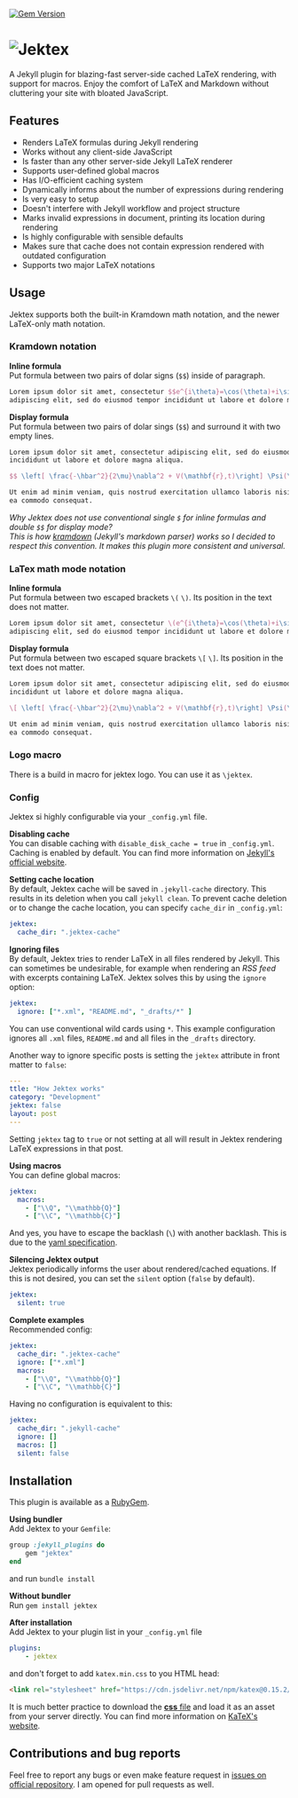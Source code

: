 [![Gem Version](https://badge.fury.io/rb/jektex.svg)](https://rubygems.org/gems/jektex)

# ![Jektex](https://blackblog.cz/assets/img/projects/jektex.svg)
A Jekyll plugin for blazing-fast server-side cached LaTeX rendering, with support for macros.
Enjoy the comfort of LaTeX and Markdown without cluttering your site with bloated JavaScript.

## Features
- Renders LaTeX formulas during Jekyll rendering
- Works without any client-side JavaScript
- Is faster than any other server-side Jekyll LaTeX renderer
- Supports user-defined global macros
- Has I/O-efficient caching system
- Dynamically informs about the number of expressions during rendering
- Is very easy to setup
- Doesn't interfere with Jekyll workflow and project structure
- Marks invalid expressions in document, printing its location during rendering
- Is highly configurable with sensible defaults
- Makes sure that cache does not contain expression rendered with outdated configuration
- Supports two major LaTeX notations

## Usage
Jektex supports both the built-in Kramdown math notation, and the newer LaTeX-only math notation.

### Kramdown notation
**Inline formula**  
Put formula between two pairs of dolar signs (`$$`) inside of paragraph.
```latex
Lorem ipsum dolor sit amet, consectetur $$e^{i\theta}=\cos(\theta)+i\sin(\theta)$$
adipiscing elit, sed do eiusmod tempor incididunt ut labore et dolore magna aliqua.
```

**Display formula**  
Put formula between two pairs of dolar sings (`$$`) and surround it with two empty lines.
```latex
Lorem ipsum dolor sit amet, consectetur adipiscing elit, sed do eiusmod tempor
incididunt ut labore et dolore magna aliqua.

$$ \left[ \frac{-\hbar^2}{2\mu}\nabla^2 + V(\mathbf{r},t)\right] \Psi(\mathbf{r},t) $$

Ut enim ad minim veniam, quis nostrud exercitation ullamco laboris nisi ut aliquip ex
ea commodo consequat.
```

_Why Jektex does not use conventional single `$` for inline formulas and double `$$` for
display mode?  
This is how [kramdown](https://kramdown.gettalong.org/) (Jekyll's markdown parser) works 
so I decided to respect this convention. It makes this plugin more consistent and universal._


### LaTex math mode notation
**Inline formula**  
Put formula between two escaped brackets `\(` `\)`.
Its position in the text does not matter.
```latex
Lorem ipsum dolor sit amet, consectetur \(e^{i\theta}=\cos(\theta)+i\sin(\theta)\)
adipiscing elit, sed do eiusmod tempor incididunt ut labore et dolore magna aliqua.
```

**Display formula**  
Put formula between two escaped square brackets `\[` `\]`.
Its position in the text does not matter.
```latex
Lorem ipsum dolor sit amet, consectetur adipiscing elit, sed do eiusmod tempor
incididunt ut labore et dolore magna aliqua.

\[ \left[ \frac{-\hbar^2}{2\mu}\nabla^2 + V(\mathbf{r},t)\right] \Psi(\mathbf{r},t) \]

Ut enim ad minim veniam, quis nostrud exercitation ullamco laboris nisi ut aliquip ex
ea commodo consequat.
```

### Logo macro
There is a build in macro for jektex logo. You can use it as `\jektex`.

### Config
Jektex si highly configurable via your `_config.yml` file.

**Disabling cache**  
You can disable caching with `disable_disk_cache = true` in `_config.yml`.
Caching is enabled by default.
You can find more information on [Jekyll's official website](https://jekyllrb.com/docs/configuration/options/).

**Setting cache location**  
By default, Jektex cache will be saved in `.jekyll-cache` directory.
This results in its deletion when you call `jekyll clean`.
To prevent cache deletion or to change the cache location, you can specify `cache_dir` in `_config.yml`:
```yaml
jektex:
  cache_dir: ".jektex-cache"
```

**Ignoring files**  
By default, Jektex tries to render LaTeX in all files rendered by Jekyll.
This can sometimes be undesirable, for example when rendering an _RSS feed_ with excerpts containing LaTeX.
Jektex solves this by using the `ignore` option:
```yaml
jektex:
  ignore: ["*.xml", "README.md", "_drafts/*" ]
```

You can use conventional wild cards using `*`.
This example configuration ignores all `.xml` files, `README.md` and all files in the `_drafts` directory.

Another way to ignore specific posts is setting the `jektex` attribute in front matter to `false`:
```yaml
---
ttle: "How Jektex works"
category: "Development"
jektex: false
layout: post
---
```

Setting `jektex` tag to `true` or not setting at all will result in Jektex rendering LaTeX expressions in that post.

**Using macros**  
You can define global macros:
```yaml
jektex:
  macros:
    - ["\\Q", "\\mathbb{Q}"]
    - ["\\C", "\\mathbb{C}"]
```
And yes, you have to escape the backlash (`\`) with another backlash.
This is due to the [yaml specification](https://yaml.org/).

**Silencing Jektex output**  
Jektex periodically informs the user about rendered/cached equations.
If this is not desired, you can set the `silent` option (`false` by default).
```yaml
jektex:
  silent: true
```

**Complete examples**  
Recommended config:
```yaml
jektex:
  cache_dir: ".jektex-cache"
  ignore: ["*.xml"]
  macros:
    - ["\\Q", "\\mathbb{Q}"]
    - ["\\C", "\\mathbb{C}"]
```

Having no configuration is equivalent to this:
```yaml
jektex:
  cache_dir: ".jekyll-cache"
  ignore: []
  macros: []
  silent: false
```

## Installation
This plugin is available as a [RubyGem](https://rubygems.org/gems/jektex).

**Using bundler**  
Add Jektex to your `Gemfile`:
```ruby
group :jekyll_plugins do
    gem "jektex"
end
```

and run `bundle install`

**Without bundler**  
Run `gem install jektex`

**After installation**  
Add Jektex to your plugin list in your `_config.yml` file
```yaml
plugins:
    - jektex
```

and don't forget to add `katex.min.css` to you HTML head:
```html
<link rel="stylesheet" href="https://cdn.jsdelivr.net/npm/katex@0.15.2/dist/katex.min.css" integrity="sha384-MlJdn/WNKDGXveldHDdyRP1R4CTHr3FeuDNfhsLPYrq2t0UBkUdK2jyTnXPEK1NQ" crossorigin="anonymous">
```
It is much better practice to download the [**css** file](https://cdn.jsdelivr.net/npm/katex@0.15.2/dist/katex.min.css) and load it as an asset from your server directly.
You can find more information on [KaTeX's website](https://katex.org/docs/browser.html).

## Contributions and bug reports
Feel free to report any bugs or even make feature request in [issues on official repository](https://github.com/yagarea/jektex/issues).
I am opened for pull requests as well.

